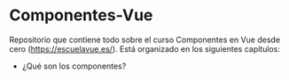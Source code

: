 # Componentes-Vue
Repositorio que contiene todo sobre el curso Componentes en Vue desde cero (https://escuelavue.es/).
Está organizado en los siguientes capítulos:

* ¿Qué son los componentes?
